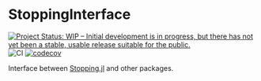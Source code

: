 # StoppingInterface

[![Project Status: WIP – Initial development is in progress, but there has not yet been a stable, usable release suitable for the public.](https://www.repostatus.org/badges/latest/wip.svg)](https://www.repostatus.org/#wip)
![CI](https://github.com/SolverStoppingJulia/StoppingInterface.jl/workflows/CI/badge.svg?branch=main)
[![codecov](https://codecov.io/gh/SolverStoppingJulia/StoppingInterface.jl/branch/main/graph/badge.svg)](https://codecov.io/gh/SolverStoppingJulia/StoppingInterface.jl)

Interface between [Stopping.jl](https://github.com/vepiteski/Stopping.jl) and other packages.
